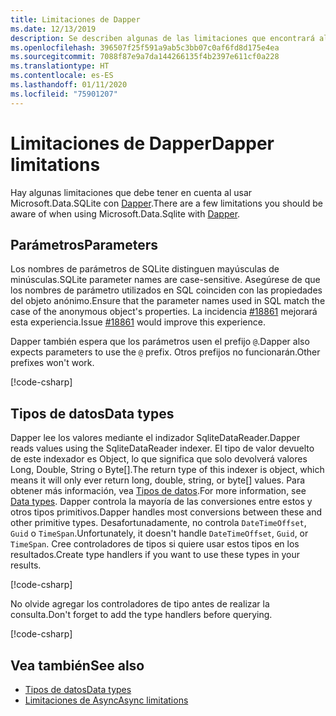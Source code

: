 ```yaml
---
title: Limitaciones de Dapper
ms.date: 12/13/2019
description: Se describen algunas de las limitaciones que encontrará al usar Dapper.
ms.openlocfilehash: 396507f25f591a9ab5c3bb07c0af6fd8d175e4ea
ms.sourcegitcommit: 7088f87e9a7da144266135f4b2397e611cf0a228
ms.translationtype: HT
ms.contentlocale: es-ES
ms.lasthandoff: 01/11/2020
ms.locfileid: "75901207"
---
```

# <a name="dapper-limitations"></a><span data-ttu-id="f7c08-103">Limitaciones de Dapper</span><span class="sxs-lookup"><span data-stu-id="f7c08-103">Dapper limitations</span></span>

<span data-ttu-id="f7c08-104">Hay algunas limitaciones que debe tener en cuenta al usar Microsoft.Data.SQLite con [Dapper](https://stackexchange.github.io/Dapper/).</span><span class="sxs-lookup"><span data-stu-id="f7c08-104">There are a few limitations you should be aware of when using Microsoft.Data.Sqlite with [Dapper](https://stackexchange.github.io/Dapper/).</span></span>

## <a name="parameters"></a><span data-ttu-id="f7c08-105">Parámetros</span><span class="sxs-lookup"><span data-stu-id="f7c08-105">Parameters</span></span>

<span data-ttu-id="f7c08-106">Los nombres de parámetros de SQLite distinguen mayúsculas de minúsculas.</span><span class="sxs-lookup"><span data-stu-id="f7c08-106">SQLite parameter names are case-sensitive.</span></span> <span data-ttu-id="f7c08-107">Asegúrese de que los nombres de parámetro utilizados en SQL coinciden con las propiedades del objeto anónimo.</span><span class="sxs-lookup"><span data-stu-id="f7c08-107">Ensure that the parameter names used in SQL match the case of the anonymous object's properties.</span></span> <span data-ttu-id="f7c08-108">La incidencia [#18861](https://github.com/dotnet/efcore/issues/18861) mejorará esta experiencia.</span><span class="sxs-lookup"><span data-stu-id="f7c08-108">Issue [#18861](https://github.com/dotnet/efcore/issues/18861) would improve this experience.</span></span>

<span data-ttu-id="f7c08-109">Dapper también espera que los parámetros usen el prefijo `@`.</span><span class="sxs-lookup"><span data-stu-id="f7c08-109">Dapper also expects parameters to use the `@` prefix.</span></span> <span data-ttu-id="f7c08-110">Otros prefijos no funcionarán.</span><span class="sxs-lookup"><span data-stu-id="f7c08-110">Other prefixes won't work.</span></span>

[!code-csharp[](../../../../samples/snippets/standard/data/sqlite/DapperSample/Program.cs?name=snippet_Parameter)]

## <a name="data-types"></a><span data-ttu-id="f7c08-111">Tipos de datos</span><span class="sxs-lookup"><span data-stu-id="f7c08-111">Data types</span></span>

<span data-ttu-id="f7c08-112">Dapper lee los valores mediante el indizador SqliteDataReader.</span><span class="sxs-lookup"><span data-stu-id="f7c08-112">Dapper reads values using the SqliteDataReader indexer.</span></span> <span data-ttu-id="f7c08-113">El tipo de valor devuelto de este indexador es Object, lo que significa que solo devolverá valores Long, Double, String o Byte[].</span><span class="sxs-lookup"><span data-stu-id="f7c08-113">The return type of this indexer is object, which means it will only ever return long, double, string, or byte[] values.</span></span> <span data-ttu-id="f7c08-114">Para obtener más información, vea [Tipos de datos](types.md).</span><span class="sxs-lookup"><span data-stu-id="f7c08-114">For more information, see [Data types](types.md).</span></span> <span data-ttu-id="f7c08-115">Dapper controla la mayoría de las conversiones entre estos y otros tipos primitivos.</span><span class="sxs-lookup"><span data-stu-id="f7c08-115">Dapper handles most conversions between these and other primitive types.</span></span> <span data-ttu-id="f7c08-116">Desafortunadamente, no controla `DateTimeOffset`, `Guid` o `TimeSpan`.</span><span class="sxs-lookup"><span data-stu-id="f7c08-116">Unfortunately, it doesn't handle `DateTimeOffset`, `Guid`, or `TimeSpan`.</span></span> <span data-ttu-id="f7c08-117">Cree controladores de tipos si quiere usar estos tipos en los resultados.</span><span class="sxs-lookup"><span data-stu-id="f7c08-117">Create type handlers if you want to use these types in your results.</span></span>

[!code-csharp[](../../../../samples/snippets/standard/data/sqlite/DapperSample/Program.cs?name=snippet_TypeHandlers)]

<span data-ttu-id="f7c08-118">No olvide agregar los controladores de tipo antes de realizar la consulta.</span><span class="sxs-lookup"><span data-stu-id="f7c08-118">Don't forget to add the type handlers before querying.</span></span>

[!code-csharp[](../../../../samples/snippets/standard/data/sqlite/DapperSample/Program.cs?name=snippet_AddTypeHandlers)]

## <a name="see-also"></a><span data-ttu-id="f7c08-119">Vea también</span><span class="sxs-lookup"><span data-stu-id="f7c08-119">See also</span></span>

* [<span data-ttu-id="f7c08-120">Tipos de datos</span><span class="sxs-lookup"><span data-stu-id="f7c08-120">Data types</span></span>](types.md)
* [<span data-ttu-id="f7c08-121">Limitaciones de Async</span><span class="sxs-lookup"><span data-stu-id="f7c08-121">Async limitations</span></span>](async.md)
